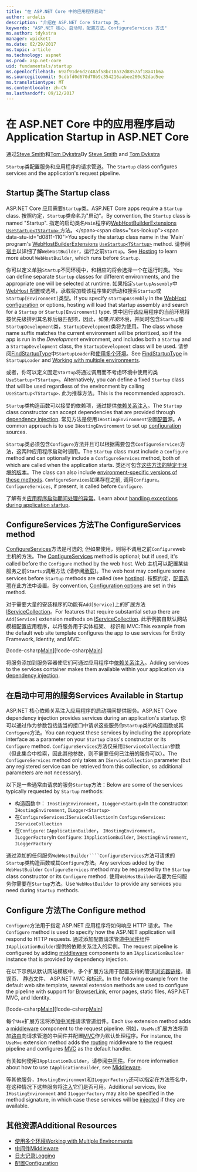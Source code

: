 ```yaml
---
title: "在 ASP.NET Core 中的应用程序启动"
author: ardalis
description: "介绍在 ASP.NET Core Startup 类。"
keywords: "ASP.NET 核心，启动时，配置方法，ConfigureServices 方法"
ms.author: tdykstra
manager: wpickett
ms.date: 02/29/2017
ms.topic: article
ms.technology: aspnet
ms.prod: asp.net-core
uid: fundamentals/startup
ms.openlocfilehash: 69af91de6d2c48af58bc10a32d8857af18a41b6a
ms.sourcegitcommit: 9cdbfd0d670d70b9c354216aabee260c52dad5ee
ms.translationtype: MT
ms.contentlocale: zh-CN
ms.lasthandoff: 09/12/2017
---
```

# <a name="application-startup-in-aspnet-core"></a><span data-ttu-id="d0811-104">在 ASP.NET Core 中的应用程序启动</span><span class="sxs-lookup"><span data-stu-id="d0811-104">Application Startup in ASP.NET Core</span></span>

<span data-ttu-id="d0811-105">通过[Steve Smith](https://ardalis.com/)和[Tom Dykstra](https://github.com/tdykstra/)</span><span class="sxs-lookup"><span data-stu-id="d0811-105">By [Steve Smith](https://ardalis.com/) and [Tom Dykstra](https://github.com/tdykstra/)</span></span>

<span data-ttu-id="d0811-106">`Startup`类配置服务和应用程序的请求管道。</span><span class="sxs-lookup"><span data-stu-id="d0811-106">The `Startup` class configures services and the application's request pipeline.</span></span> 

## <a name="the-startup-class"></a><span data-ttu-id="d0811-107">Startup 类</span><span class="sxs-lookup"><span data-stu-id="d0811-107">The Startup class</span></span>

<span data-ttu-id="d0811-108">ASP.NET Core 应用需要`Startup`类。</span><span class="sxs-lookup"><span data-stu-id="d0811-108">ASP.NET Core apps require a `Startup` class.</span></span> <span data-ttu-id="d0811-109">按照约定，`Startup`类命名为"启动"。</span><span class="sxs-lookup"><span data-stu-id="d0811-109">By convention, the `Startup` class is named "Startup".</span></span> <span data-ttu-id="d0811-110">指定的启动类名`Main`程序的[WebHostBuilderExtensions](https://docs.microsoft.com/aspnet/core/api/microsoft.aspnetcore.hosting.webhostbuilderextensions) [ `UseStartup<TStartup>` ](https://docs.microsoft.com/aspnet/core/api/microsoft.aspnetcore.hosting.webhostbuilderextensions#Microsoft_AspNetCore_Hosting_WebHostBuilderExtensions_UseStartup__1_Microsoft_AspNetCore_Hosting_IWebHostBuilder_)方法。</span><span class="sxs-lookup"><span data-stu-id="d0811-110">You specify the startup class name in the `Main` program's [WebHostBuilderExtensions](https://docs.microsoft.com/aspnet/core/api/microsoft.aspnetcore.hosting.webhostbuilderextensions) [`UseStartup<TStartup>`](https://docs.microsoft.com/aspnet/core/api/microsoft.aspnetcore.hosting.webhostbuilderextensions#Microsoft_AspNetCore_Hosting_WebHostBuilderExtensions_UseStartup__1_Microsoft_AspNetCore_Hosting_IWebHostBuilder_) method.</span></span> <span data-ttu-id="d0811-111">请参阅[宿主](xref:fundamentals/hosting)以详细了解`WebHostBuilder`，运行之前`Startup`。</span><span class="sxs-lookup"><span data-stu-id="d0811-111">See [Hosting](xref:fundamentals/hosting) to learn more about `WebHostBuilder`, which runs before `Startup`.</span></span>

<span data-ttu-id="d0811-112">你可以定义单独`Startup`不同环境中，和相应的将会选择一个在运行时类。</span><span class="sxs-lookup"><span data-stu-id="d0811-112">You can define separate `Startup` classes for different environments, and the appropriate one will be selected at runtime.</span></span> <span data-ttu-id="d0811-113">如果指定`startupAssembly`中[WebHost 配置](https://docs.microsoft.com/aspnet/core/fundamentals/hosting?tabs=aspnetcore2x#configuring-a-host)或选项，承载将加载该程序集的启动和搜索`Startup`或`Startup[Environment]`类型。</span><span class="sxs-lookup"><span data-stu-id="d0811-113">If you specify `startupAssembly` in the [WebHost configuration](https://docs.microsoft.com/aspnet/core/fundamentals/hosting?tabs=aspnetcore2x#configuring-a-host) or options, hosting will load that startup assembly and search for a `Startup` or `Startup[Environment]` type.</span></span> <span data-ttu-id="d0811-114">类中运行该应用程序的当前环境将按优先级排列其名称后缀匹配项，因此，如果*开发*环境，并同时包含`Startup`和`StartupDevelopment`类，`StartupDevelopment`类将为使用。</span><span class="sxs-lookup"><span data-stu-id="d0811-114">The class whose name suffix matches the current environment will be prioritized, so if the app is run in the *Development* environment, and includes both a `Startup` and a `StartupDevelopment` class, the `StartupDevelopment` class will be used.</span></span> <span data-ttu-id="d0811-115">请参阅[FindStartupType](https://github.com/aspnet/Hosting/blob/rel/1.1.0/src/Microsoft.AspNetCore.Hosting/Internal/StartupLoader.cs)中`StartupLoader`和[使用多个环境](environments.md#startup-conventions)。</span><span class="sxs-lookup"><span data-stu-id="d0811-115">See [FindStartupType](https://github.com/aspnet/Hosting/blob/rel/1.1.0/src/Microsoft.AspNetCore.Hosting/Internal/StartupLoader.cs) in `StartupLoader` and [Working with multiple environments](environments.md#startup-conventions).</span></span>

<span data-ttu-id="d0811-116">或者，你可以定义固定`Startup`将通过调用而不考虑环境中使用的类`UseStartup<TStartup>`。</span><span class="sxs-lookup"><span data-stu-id="d0811-116">Alternatively, you can define a fixed `Startup` class that will be used regardless of the environment by calling `UseStartup<TStartup>`.</span></span> <span data-ttu-id="d0811-117">此为推荐方法。</span><span class="sxs-lookup"><span data-stu-id="d0811-117">This is the recommended approach.</span></span>

<span data-ttu-id="d0811-118">`Startup`类构造函数可以接受的依赖项，通过提供[依赖关系注入](xref:fundamentals/dependency-injection)。</span><span class="sxs-lookup"><span data-stu-id="d0811-118">The `Startup` class constructor can accept dependencies that are provided through [dependency injection](xref:fundamentals/dependency-injection).</span></span> <span data-ttu-id="d0811-119">常见方法是使用`IHostingEnvironment`设置[配置](xref:fundamentals/configuration)源。</span><span class="sxs-lookup"><span data-stu-id="d0811-119">A common approach is to use `IHostingEnvironment` to set up [configuration](xref:fundamentals/configuration) sources.</span></span>

<span data-ttu-id="d0811-120">`Startup`类必须包含`Configure`方法并且可以根据需要包含`ConfigureServices`方法，这两种应用程序启动时调用。</span><span class="sxs-lookup"><span data-stu-id="d0811-120">The `Startup` class must include a `Configure` method and can optionally include a `ConfigureServices` method, both of which are called when the application starts.</span></span> <span data-ttu-id="d0811-121">类还可包含[这些方法的特定于环境的版本](xref:fundamentals/environments#startup-conventions)。</span><span class="sxs-lookup"><span data-stu-id="d0811-121">The class can also include [environment-specific versions of these methods](xref:fundamentals/environments#startup-conventions).</span></span> <span data-ttu-id="d0811-122">`ConfigureServices`如果存在之前, 调用`Configure`。</span><span class="sxs-lookup"><span data-stu-id="d0811-122">`ConfigureServices`, if present, is called before `Configure`.</span></span>

<span data-ttu-id="d0811-123">了解有关[应用程序启动期间处理的异常](xref:fundamentals/error-handling#startup-exception-handling)。</span><span class="sxs-lookup"><span data-stu-id="d0811-123">Learn about [handling exceptions during application startup](xref:fundamentals/error-handling#startup-exception-handling).</span></span>

## <a name="the-configureservices-method"></a><span data-ttu-id="d0811-124">ConfigureServices 方法</span><span class="sxs-lookup"><span data-stu-id="d0811-124">The ConfigureServices method</span></span>

<span data-ttu-id="d0811-125">[ConfigureServices](https://docs.microsoft.com/aspnet/core/api/microsoft.aspnetcore.hosting.startupbase#Microsoft_AspNetCore_Hosting_StartupBase_ConfigureServices_Microsoft_Extensions_DependencyInjection_IServiceCollection_)方法是可选的; 但如果使用，则将不调用之前`Configure`web 主机的方法。</span><span class="sxs-lookup"><span data-stu-id="d0811-125">The [ConfigureServices](https://docs.microsoft.com/aspnet/core/api/microsoft.aspnetcore.hosting.startupbase#Microsoft_AspNetCore_Hosting_StartupBase_ConfigureServices_Microsoft_Extensions_DependencyInjection_IServiceCollection_) method is optional; but if used, it's called before the `Configure` method by the web host.</span></span> <span data-ttu-id="d0811-126">Web 主机可以配置某些服务之前``Startup``调用方法 (请参阅[承载](xref:fundamentals/hosting))。</span><span class="sxs-lookup"><span data-stu-id="d0811-126">The web host may configure some services before ``Startup`` methods are called (see [hosting](xref:fundamentals/hosting)).</span></span> <span data-ttu-id="d0811-127">按照约定，[配置选项](xref:fundamentals/configuration)在此方法中设置。</span><span class="sxs-lookup"><span data-stu-id="d0811-127">By convention, [Configuration options](xref:fundamentals/configuration) are set in this method.</span></span>

<span data-ttu-id="d0811-128">对于需要大量的安装程序的功能有`Add[Service]`上的扩展方法[IServiceCollection](https://docs.microsoft.com/aspnet/core/api/microsoft.extensions.dependencyinjection.iservicecollection)。</span><span class="sxs-lookup"><span data-stu-id="d0811-128">For features that require substantial setup there are `Add[Service]` extension methods on [IServiceCollection](https://docs.microsoft.com/aspnet/core/api/microsoft.extensions.dependencyinjection.iservicecollection).</span></span> <span data-ttu-id="d0811-129">此示例摘自默认网站模板配置应用程序，以将服务用于实体框架、 标识和 MVC:</span><span class="sxs-lookup"><span data-stu-id="d0811-129">This example from the default web site template configures the app to use services for Entity Framework, Identity, and MVC:</span></span>

<span data-ttu-id="d0811-130">[!code-csharp[Main](../common/samples/WebApplication1/Startup.cs?highlight=4,7,11&start=40&end=55)]</span><span class="sxs-lookup"><span data-stu-id="d0811-130">[!code-csharp[Main](../common/samples/WebApplication1/Startup.cs?highlight=4,7,11&start=40&end=55)]</span></span>

<span data-ttu-id="d0811-131">将服务添加到服务容器使它们可通过应用程序中[依赖关系注入](xref:fundamentals/dependency-injection)。</span><span class="sxs-lookup"><span data-stu-id="d0811-131">Adding services to the services container makes them available within your application via [dependency injection](xref:fundamentals/dependency-injection).</span></span>

## <a name="services-available-in-startup"></a><span data-ttu-id="d0811-132">在启动中可用的服务</span><span class="sxs-lookup"><span data-stu-id="d0811-132">Services Available in Startup</span></span>

<span data-ttu-id="d0811-133">ASP.NET 核心依赖关系注入应用程序的启动期间提供服务。</span><span class="sxs-lookup"><span data-stu-id="d0811-133">ASP.NET Core dependency injection provides services during an application's startup.</span></span> <span data-ttu-id="d0811-134">你可以通过作为参数包括适当的接口中请求这些服务你`Startup`类的构造函数或其`Configure`方法。</span><span class="sxs-lookup"><span data-stu-id="d0811-134">You can request these services by including the appropriate interface as a parameter on your `Startup` class's constructor or its `Configure` method.</span></span> <span data-ttu-id="d0811-135">`ConfigureServices`方法仅采用`IServiceCollection`参数 （但此集合中检索，因此其他参数，则不需要任何已注册的服务可以）。</span><span class="sxs-lookup"><span data-stu-id="d0811-135">The `ConfigureServices` method only takes an `IServiceCollection` parameter (but any registered service can be retrieved from this collection, so additional parameters are not necessary).</span></span>

<span data-ttu-id="d0811-136">以下是一些通常由请求的服务`Startup`方法：</span><span class="sxs-lookup"><span data-stu-id="d0811-136">Below are some of the services typically requested by `Startup` methods:</span></span>

* <span data-ttu-id="d0811-137">构造函数中： `IHostingEnvironment`，`ILogger<Startup>`</span><span class="sxs-lookup"><span data-stu-id="d0811-137">In the constructor:  `IHostingEnvironment`, `ILogger<Startup>`</span></span>
* <span data-ttu-id="d0811-138">在`ConfigureServices`:`IServiceCollection`</span><span class="sxs-lookup"><span data-stu-id="d0811-138">In `ConfigureServices`:  `IServiceCollection`</span></span>
* <span data-ttu-id="d0811-139">在`Configure`: `IApplicationBuilder`， `IHostingEnvironment`，`ILoggerFactory`</span><span class="sxs-lookup"><span data-stu-id="d0811-139">In `Configure`:  `IApplicationBuilder`, `IHostingEnvironment`, `ILoggerFactory`</span></span>

<span data-ttu-id="d0811-140">通过添加的任何服务``WebHostBuilder````ConfigureServices``方法可请求的``Startup``类构造函数或其``Configure``方法。</span><span class="sxs-lookup"><span data-stu-id="d0811-140">Any services added by the ``WebHostBuilder`` ``ConfigureServices`` method may be requested by the ``Startup`` class constructor or its ``Configure`` method.</span></span> <span data-ttu-id="d0811-141">使用`WebHostBuilder`若要为任何服务你需要在`Startup`方法。</span><span class="sxs-lookup"><span data-stu-id="d0811-141">Use `WebHostBuilder` to provide any services you need during `Startup` methods.</span></span>

## <a name="the-configure-method"></a><span data-ttu-id="d0811-142">Configure 方法</span><span class="sxs-lookup"><span data-stu-id="d0811-142">The Configure method</span></span>

<span data-ttu-id="d0811-143">`Configure`方法用于指定 ASP.NET 应用程序将如何响应 HTTP 请求。</span><span class="sxs-lookup"><span data-stu-id="d0811-143">The `Configure` method is used to specify how the ASP.NET application will respond to HTTP requests.</span></span> <span data-ttu-id="d0811-144">通过添加配置请求管道[中间件](middleware.md)组件`IApplicationBuilder`提供的依赖关系注入的实例。</span><span class="sxs-lookup"><span data-stu-id="d0811-144">The request pipeline is configured by adding [middleware](middleware.md) components to an `IApplicationBuilder` instance that is provided by dependency injection.</span></span>

<span data-ttu-id="d0811-145">在以下示例从默认网站模板中，多个扩展方法用于配置支持的管道[浏览器链接](http://vswebessentials.com/features/browserlink)，错误页、 静态文件、 ASP.NET MVC 和标识。</span><span class="sxs-lookup"><span data-stu-id="d0811-145">In the following example from the default web site template, several extension methods are used to configure the pipeline with support for [BrowserLink](http://vswebessentials.com/features/browserlink), error pages, static files, ASP.NET MVC, and Identity.</span></span>

<span data-ttu-id="d0811-146">[!code-csharp[Main](../common/samples/WebApplication1/Startup.cs?highlight=8,9,10,14,17,19,21&start=58&end=84)]</span><span class="sxs-lookup"><span data-stu-id="d0811-146">[!code-csharp[Main](../common/samples/WebApplication1/Startup.cs?highlight=8,9,10,14,17,19,21&start=58&end=84)]</span></span>

<span data-ttu-id="d0811-147">每个`Use`扩展方法将添加[中间件](xref:fundamentals/middleware)请求管道组件。</span><span class="sxs-lookup"><span data-stu-id="d0811-147">Each `Use` extension method adds a [middleware](xref:fundamentals/middleware) component to the request pipeline.</span></span> <span data-ttu-id="d0811-148">例如，`UseMvc`扩展方法将添加[路由](routing.md)向请求管道的中间件并配置[MVC](xref:mvc/overview)作为默认处理程序。</span><span class="sxs-lookup"><span data-stu-id="d0811-148">For instance, the `UseMvc` extension method adds the [routing](routing.md) middleware to the request pipeline and configures [MVC](xref:mvc/overview) as the default handler.</span></span>

<span data-ttu-id="d0811-149">有关如何使用`IApplicationBuilder`，请参阅[中间件](xref:fundamentals/middleware)。</span><span class="sxs-lookup"><span data-stu-id="d0811-149">For more information about how to use `IApplicationBuilder`, see [Middleware](xref:fundamentals/middleware).</span></span>

<span data-ttu-id="d0811-150">等其他服务，`IHostingEnvironment`和`ILoggerFactory`还可以指定在方法签名中，在这种情况下这些服务将[注入](dependency-injection.md)它们是否可用。</span><span class="sxs-lookup"><span data-stu-id="d0811-150">Additional services, like `IHostingEnvironment` and `ILoggerFactory` may also be specified in the method signature, in which case these services will be [injected](dependency-injection.md) if they are available.</span></span> 

## <a name="additional-resources"></a><span data-ttu-id="d0811-151">其他资源</span><span class="sxs-lookup"><span data-stu-id="d0811-151">Additional Resources</span></span>

* [<span data-ttu-id="d0811-152">使用多个环境</span><span class="sxs-lookup"><span data-stu-id="d0811-152">Working with Multiple Environments</span></span>](xref:fundamentals/environments)
* [<span data-ttu-id="d0811-153">中间件</span><span class="sxs-lookup"><span data-stu-id="d0811-153">Middleware</span></span>](xref:fundamentals/middleware)
* [<span data-ttu-id="d0811-154">日志记录</span><span class="sxs-lookup"><span data-stu-id="d0811-154">Logging</span></span>](xref:fundamentals/logging)
* [<span data-ttu-id="d0811-155">配置</span><span class="sxs-lookup"><span data-stu-id="d0811-155">Configuration</span></span>](xref:fundamentals/configuration)
